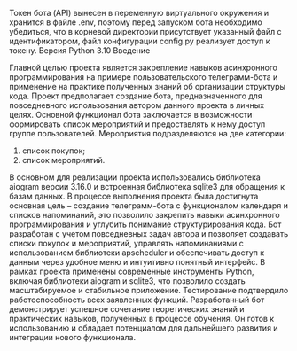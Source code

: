Токен бота (API) вынесен в переменную виртуального окружения и хранится в файле .env, поэтому перед запуском бота необходимо убедиться,
что в корневой директории присутствует указанный файл с идентификатором, файл конфигурации config.py реализует доступ к токену.
Версия Python 3.10
Введение

Главной целью проекта является закрепление навыков асинхронного программирования на примере пользовательского телеграмм-бота и применение на практике полученных знаний об организации структуры кода. Проект предполагает создание бота, предназначенного для повседневного использования автором данного проекта в личных целях. 
Основной функционал бота заключается в возможности формировать список мероприятий и предоставлять к нему доступ группе пользователей.
Мероприятия подразделяются на две категории:
1.	список покупок;
2.	список мероприятий.
   
В основном для реализации проекта использовались библиотека aiogram версии 3.16.0 и встроенная библиотека sqlite3 для обращения к базам данных.
В процессе выполнения проекта была достигнута основная цель – создание телеграмм-бота с функционалом календаря и списков напоминаний, это позволило закрепить навыки асинхронного программирования и углубить понимание структурирования кода.
Бот разработан с учетом повседневных задач автора и позволяет создавать списки покупок и мероприятий, управлять напоминаниями с использованием библиотеки apscheduler и обеспечивать доступ к данным через удобное меню и интуитивно понятный интерфейс.
В рамках проекта применены современные инструменты Python, включая библиотеки aiogram и sqlite3, что позволило создать масштабируемое и стабильное приложение. Тестирование подтвердило работоспособность всех заявленных функций.
Разработанный бот демонстрирует успешное сочетание теоретических знаний и практических навыков, полученных в процессе обучения. Он готов к использованию и обладает потенциалом для дальнейшего развития и интеграции нового функционала.
